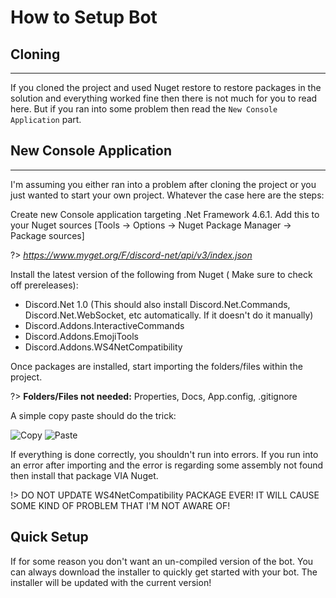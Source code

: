 # How to Setup Bot

## Cloning
---
If you cloned the project and used Nuget restore to restore packages in the solution and everything worked fine then there is not much for you to read here.
But if you ran into some problem then read the `New Console Application` part.

## New Console Application
---
I'm assuming you either ran into a problem after cloning the project or you just wanted to start your own project. Whatever the case here are the steps:

Create new Console application targeting .Net Framework 4.6.1. Add this to your Nuget sources [Tools -> Options -> Nuget Package Manager -> Package sources]

?> *https://www.myget.org/F/discord-net/api/v3/index.json*

Install the latest version of the following from Nuget ( Make sure to check off prereleases):
  - Discord.Net 1.0 (This should also install Discord.Net.Commands, Discord.Net.WebSocket, etc automatically. If it doesn't do it manually)
  - Discord.Addons.InteractiveCommands
  - Discord.Addons.EmojiTools
  - Discord.Addons.WS4NetCompatibility

Once packages are installed, start importing the folders/files within the project.

?> **Folders/Files not needed:** Properties, Docs, App.config, .gitignore

A simple copy paste should do the trick:

![Copy](http://vvcap.com/img/9KYJEq6C9qH.png)
![Paste](http://vvcap.com/img/mAnGKIfu39O.png)

If everything is done correctly, you shouldn't run into errors. If you run into an error after importing and the error is regarding some assembly not found then install that package VIA Nuget.

!> DO NOT UPDATE WS4NetCompatibility PACKAGE EVER! IT WILL CAUSE SOME KIND OF PROBLEM THAT I'M NOT AWARE OF!


## Quick Setup

If for some reason you don't want an un-compiled version of the bot. You can always download the installer to quickly get started with your bot.
The installer will be updated with the current version!
